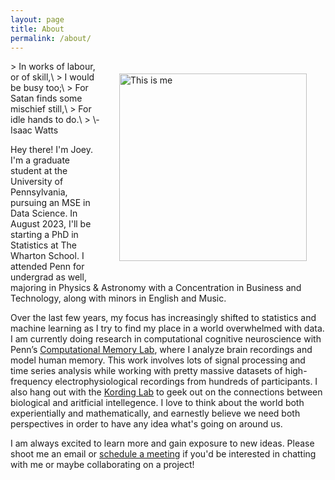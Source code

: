 ```yaml
---
layout: page
title: About
permalink: /about/
---
```

<img src="/images/tetons_wall.jpg" alt="This is me" hspace="30" vspace="20" width="300" align="right"/>
> In works of labour, or of skill,\
>     I would be busy too;\
> For Satan finds some mischief still,\
>     For idle hands to do.\
>       \- Isaac Watts


Hey there! I'm Joey. I'm a graduate student at the University of Pennsylvania, pursuing an MSE in Data Science. In August 2023, I'll be starting a PhD in Statistics at The Wharton School. I attended Penn for undergrad as well, majoring in Physics & Astronomy with a Concentration in Business and Technology, along with minors in English and Music. 

Over the last few years, my focus has increasingly shifted to statistics and machine learning as I try to find my place in a world overwhelmed with data. 
I am currently doing research in computational cognitive neuroscience with Penn’s [Computational Memory Lab](http://memory.psych.upenn.edu/Main_Page), where I analyze brain recordings and model human memory. 
This work involves lots of signal processing and time series analysis while working with pretty massive datasets of high-frequency electrophysiological recordings from hundreds of participants. 
I also hang out with the [Kording Lab](https://kordinglab.com) to geek out on the connections between biological and aritficial intellegence. 
I love to think about the world both experientially and mathematically, and earnestly believe we need both perspectives in order to have any idea what's going on around us. 

I am always excited to learn more and gain exposure to new ideas. Please shoot me an email or [schedule a meeting](https://calendly.com/jrudoler/30min) if you'd be interested in chatting with me or maybe collaborating on a project!
